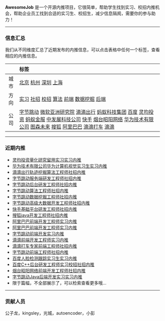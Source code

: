 
 
**AwesomeJob** 是一个开源内推项目，它很简单，帮助学生找到实习、校招内推机会，帮助企业员工找到合适的实习生、校招生，减少信息隔阂，需要你的参与助力！

--- 
### 信息汇总

我们从不同维度汇总了近期发布的内推信息，可以点击表格中任何一个标签，查看相应的内推信息。

||标签|
|:---:|:---|
|城市|[北京](https://awesomejob.gitee.io/tags/北京)	[杭州](https://awesomejob.gitee.io/tags/杭州)	[深圳](https://awesomejob.gitee.io/tags/深圳)	[上海](https://awesomejob.gitee.io/tags/上海)|
|方向|[实习](https://awesomejob.gitee.io/series/实习)	[社招](https://awesomejob.gitee.io/series/社招)	[校招](https://awesomejob.gitee.io/series/校招)	[算法](https://awesomejob.gitee.io/categories/算法)	[前端](https://awesomejob.gitee.io/categories/前端)	[数据挖掘](https://awesomejob.gitee.io/categories/数据挖掘)	[后端](https://awesomejob.gitee.io/categories/后端)|
|公司|[字节跳动](https://awesomejob.gitee.io/tags/字节跳动)	[微软亚洲研究院](https://awesomejob.gitee.io/tags/微软亚洲研究院)	[滴滴出行](https://awesomejob.gitee.io/tags/滴滴出行)	[蚂蚁科技集团](https://awesomejob.gitee.io/tags/蚂蚁科技集团)	[百度](https://awesomejob.gitee.io/tags/百度)	[灵均投资](https://awesomejob.gitee.io/tags/灵均投资)	[蚂蚁金服](https://awesomejob.gitee.io/tags/蚂蚁金服)	[中发展科技公司](https://awesomejob.gitee.io/tags/中发展科技公司)	[快手](https://awesomejob.gitee.io/tags/快手)	[烟台昭阳网络](https://awesomejob.gitee.io/tags/烟台昭阳网络)	[华为技术有限公司](https://awesomejob.gitee.io/tags/华为技术有限公司)	[图森未来](https://awesomejob.gitee.io/tags/图森未来)	[搜狐](https://awesomejob.gitee.io/tags/搜狐)	[阿里巴巴](https://awesomejob.gitee.io/tags/阿里巴巴)	[滴滴打车](https://awesomejob.gitee.io/tags/滴滴打车)	[滴滴](https://awesomejob.gitee.io/tags/滴滴)|
--- 

### 近期内推 
- [灵均投资量化研究留用实习实习内推](https://awesomejob.gitee.io/posts/jobs/job_7)
- [华为技术有限公司华为计算机视觉实习生实习内推](https://awesomejob.gitee.io/posts/jobs/job_8)
- [滴滴出行轨迹挖掘算法工程师社招内推](https://awesomejob.gitee.io/posts/jobs/job_9)
- [字节跳动服务端研发工程师社招内推](https://awesomejob.gitee.io/posts/jobs/job_10)
- [字节跳动后台研发工程师社招内推](https://awesomejob.gitee.io/posts/jobs/job_11)
- [字节跳动算法工程师社招内推](https://awesomejob.gitee.io/posts/jobs/job_12)
- [字节跳动数据挖掘工程师社招内推](https://awesomejob.gitee.io/posts/jobs/job_13)
- [字节跳动高级大数据开发工程师社招内推](https://awesomejob.gitee.io/posts/jobs/job_14)
- [快手基础平台研发工程师社招内推](https://awesomejob.gitee.io/posts/jobs/job_15)
- [搜狐java开发工程师社招内推](https://awesomejob.gitee.io/posts/jobs/job_16)
- [阿里巴巴前端开发工程师实习内推](https://awesomejob.gitee.io/posts/jobs/job_17)
- [阿里巴巴前端开发工程师实习内推](https://awesomejob.gitee.io/posts/jobs/job_18)
- [字节跳动前端开发实习内推](https://awesomejob.gitee.io/posts/jobs/job_19)
- [滴滴前端开发工程师实习内推](https://awesomejob.gitee.io/posts/jobs/job_20)
- [滴滴打车专家前端工程师社招内推](https://awesomejob.gitee.io/posts/jobs/job_21)
- [字节跳动前端工程师社招内推](https://awesomejob.gitee.io/posts/jobs/job_22)
- [百度人脸检测跟踪实习生实习内推](https://awesomejob.gitee.io/posts/jobs/job_23)
- [百度C++后台研发工程师实习校招社招内推](https://awesomejob.gitee.io/posts/jobs/job_24)
- [烟台昭阳网络前端开发工程师社招内推](https://awesomejob.gitee.io/posts/jobs/job_25)
- [字节跳动Java后端开发实习实习内推](https://awesomejob.gitee.io/posts/jobs/job_26)
- 限于篇幅，不全部展示了，可以检索查看更多哦...
--- 
### 贡献人员
公子龙，kingsley，光城，autoencoder，小彭